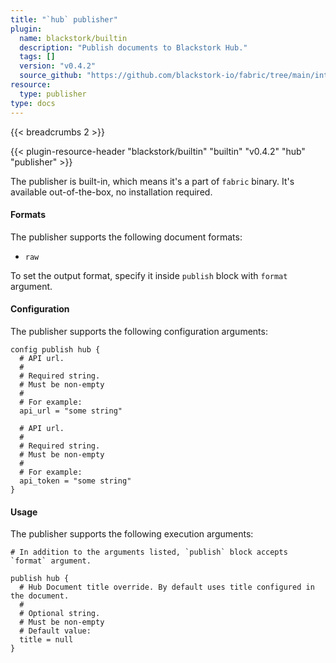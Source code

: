 ```yaml
---
title: "`hub` publisher"
plugin:
  name: blackstork/builtin
  description: "Publish documents to Blackstork Hub."
  tags: []
  version: "v0.4.2"
  source_github: "https://github.com/blackstork-io/fabric/tree/main/internal/builtin/"
resource:
  type: publisher
type: docs
---
```


{{< breadcrumbs 2 >}}

{{< plugin-resource-header "blackstork/builtin" "builtin" "v0.4.2" "hub" "publisher" >}}

The publisher is built-in, which means it's a part of `fabric` binary. It's available out-of-the-box, no installation required.

#### Formats

The publisher supports the following document formats:

- `raw`

To set the output format, specify it inside `publish` block with `format` argument.


#### Configuration

The publisher supports the following configuration arguments:

```hcl
config publish hub {
  # API url.
  #
  # Required string.
  # Must be non-empty
  #
  # For example:
  api_url = "some string"

  # API url.
  #
  # Required string.
  # Must be non-empty
  #
  # For example:
  api_token = "some string"
}

```

#### Usage

The publisher supports the following execution arguments:

```hcl
# In addition to the arguments listed, `publish` block accepts `format` argument.

publish hub {
  # Hub Document title override. By default uses title configured in the document.
  #
  # Optional string.
  # Must be non-empty
  # Default value:
  title = null
}

```

